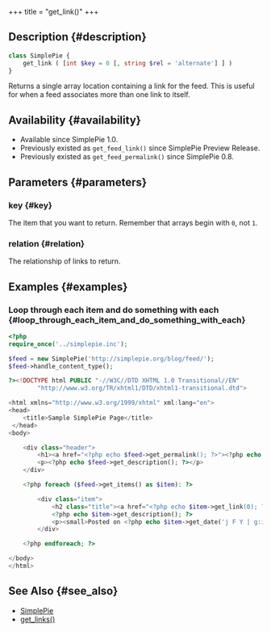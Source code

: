 +++
title = "get_link()"
+++

## Description {#description}

```php
class SimplePie {
    get_link ( [int $key = 0 [, string $rel = 'alternate'] ] )
}
```

Returns a single array location containing a link for the feed. This is useful for when a feed associates more than one link to itself.

## Availability {#availability}

- Available since SimplePie 1.0.
- Previously existed as `get_feed_link()` since SimplePie Preview Release.
- Previously existed as `get_feed_permalink()` since SimplePie 0.8.

## Parameters {#parameters}

### key {#key}

The item that you want to return. Remember that arrays begin with `0`, not `1`.

### relation {#relation}

The relationship of links to return.

## Examples {#examples}

### Loop through each item and do something with each {#loop_through_each_item_and_do_something_with_each}

```php
<?php
require_once('../simplepie.inc');

$feed = new SimplePie('http://simplepie.org/blog/feed/');
$feed->handle_content_type();

?><!DOCTYPE html PUBLIC "-//W3C//DTD XHTML 1.0 Transitional//EN"
        "http://www.w3.org/TR/xhtml1/DTD/xhtml1-transitional.dtd">

<html xmlns="http://www.w3.org/1999/xhtml" xml:lang="en">
<head>
    <title>Sample SimplePie Page</title>
 </head>
<body>

    <div class="header">
        <h1><a href="<?php echo $feed->get_permalink(); ?>"><?php echo $feed->get_title(); ?></a></h1>
        <p><?php echo $feed->get_description(); ?></p>
    </div>

    <?php foreach ($feed->get_items() as $item): ?>

        <div class="item">
            <h2 class="title"><a href="<?php echo $item->get_link(0); ?>"><?php echo $item->get_title(); ?></a></h2>
            <?php echo $item->get_description(); ?>
            <p><small>Posted on <?php echo $item->get_date('j F Y | g:i a'); ?></small></p>
        </div>

    <?php endforeach; ?>

</body>
</html>
```

## See Also {#see_also}

- [SimplePie](@/wiki/reference/simplepie/_index.md)
- [get_links()](@/wiki/reference/simplepie/get_links.md)
